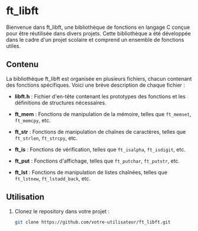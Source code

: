 # ft_libft

Bienvenue dans ft_libft, une bibliothèque de fonctions en langage C conçue pour être réutilisée dans divers projets. Cette bibliothèque a été développée dans le cadre d'un projet scolaire et comprend un ensemble de fonctions utiles.

## Contenu

La bibliothèque ft_libft est organisée en plusieurs fichiers, chacun contenant des fonctions spécifiques. Voici une brève description de chaque fichier :

- **libft.h** : Fichier d'en-tête contenant les prototypes des fonctions et les définitions de structures nécessaires.

- **ft_mem** : Fonctions de manipulation de la mémoire, telles que `ft_memset`, `ft_memcpy`, etc.

- **ft_str** : Fonctions de manipulation de chaînes de caractères, telles que `ft_strlen`, `ft_strcpy`, etc.

- **ft_is** : Fonctions de vérification, telles que `ft_isalpha`, `ft_isdigit`, etc.

- **ft_put** : Fonctions d'affichage, telles que `ft_putchar`, `ft_putstr`, etc.

- **ft_lst** : Fonctions de manipulation de listes chaînées, telles que `ft_lstnew`, `ft_lstadd_back`, etc.

## Utilisation

1. Clonez le repository dans votre projet :

   ```bash
   git clone https://github.com/votre-utilisateur/ft_libft.git
